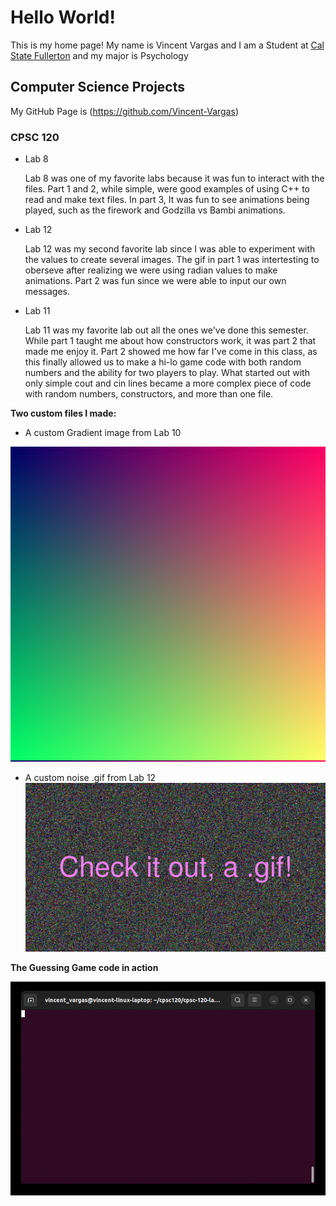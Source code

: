 # Hello World!

This is my home page! My name is Vincent Vargas and I am a Student at [Cal State Fullerton](http://fullerton.edu/) and my major is Psychology

## Computer Science Projects 

My GitHub Page is (https://github.com/Vincent-Vargas)

### CPSC 120 

* Lab 8

    Lab 8 was one of my favorite labs because it was fun to interact with the files. Part 1 and 2, 
    while simple, were good examples of using C++ to read and make text files. In part 3, It was fun
    to see animations being played, such as the firework and Godzilla vs Bambi animations. 

* Lab 12
    
    Lab 12 was my second favorite lab since I was able to experiment with the values to create several
    images. The gif in part 1 was intertesting to oberseve after realizing we were using radian values 
    to make animations. Part 2 was fun since we were able to input our own messages.

* Lab 11

    Lab 11 was my favorite lab out all the ones we've done this semester. While part 1 taught me about
    how constructors work, it was part 2 that made me enjoy it. Part 2 showed me how far I've come in this class,
    as this finally allowed us to make a hi-lo game code with both random numbers and the ability for two 
    players to play. What started out with only simple cout and cin lines became a more complex piece of code with 
    random numbers, constructors, and more than one file.

**Two custom files I made:**

* A custom Gradient image from Lab 10

![A custom Gradient image from Lab 10](images/custom_gradient.png)

* A custom noise .gif from Lab 12
![A custom noise .gif from Lab 12](images/custom_noise.gif)

**The Guessing Game code in action**

![The Guessing Game code in action](images/tty.gif)